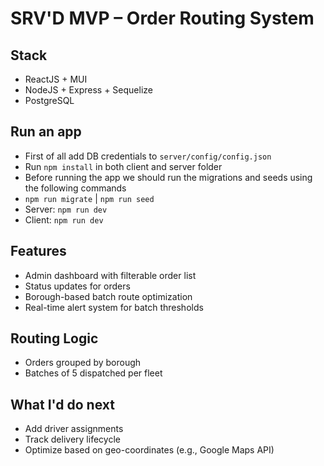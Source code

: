 # SRV'D MVP – Order Routing System

## Stack

- ReactJS + MUI
- NodeJS + Express + Sequelize
- PostgreSQL

## Run an app

- First of all add DB credentials to `server/config/config.json`
- Run `npm install` in both client and server folder
- Before running the app we should run the migrations and seeds using the following commands
- `npm run migrate` | `npm run seed`
- Server: `npm run dev`
- Client: `npm run dev`

## Features

- Admin dashboard with filterable order list
- Status updates for orders
- Borough-based batch route optimization
- Real-time alert system for batch thresholds

## Routing Logic

- Orders grouped by borough
- Batches of 5 dispatched per fleet

## What I'd do next

- Add driver assignments
- Track delivery lifecycle
- Optimize based on geo-coordinates (e.g., Google Maps API)

